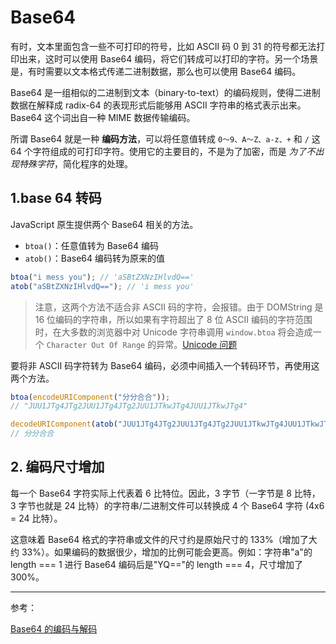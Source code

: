 # Base64

有时，文本里面包含一些不可打印的符号，比如 ASCII 码 0 到 31 的符号都无法打印出来，这时可以使用 Base64 编码，将它们转成可以打印的字符。另一个场景是，有时需要以文本格式传递二进制数据，那么也可以使用 Base64 编码。

Base64 是一组相似的二进制到文本（binary-to-text）的编码规则，使得二进制数据在解释成 radix-64 的表现形式后能够用 ASCII 字符串的格式表示出来。Base64 这个词出自一种 MIME 数据传输编码。

所谓 Base64 就是一种 **编码方法**，可以将任意值转成 `0～9、A～Z、a-z、+` 和 `/` 这 64 个字符组成的可打印字符。使用它的主要目的，不是为了加密，而是 *为了不出现特殊字符*，简化程序的处理。

## 1.base 64 转码

JavaScript 原生提供两个 Base64 相关的方法。

- `btoa()`：任意值转为 Base64 编码
- `atob()`：Base64 编码转为原来的值

```js
btoa("i mess you"); // 'aSBtZXNzIHlvdQ=='
atob("aSBtZXNzIHlvdQ=="); // 'i mess you'
```

> 注意，这两个方法不适合非 ASCII 码的字符，会报错。由于 DOMString 是 16 位编码的字符串，所以如果有字符超出了 8 位 ASCII 编码的字符范围时，在大多数的浏览器中对 Unicode 字符串调用 `window.btoa` 将会造成一个 `Character Out Of Range` 的异常。[Unicode 问题](https://developer.mozilla.org/zh-CN/docs/Glossary/Base64#unicode_%E9%97%AE%E9%A2%98)

要将非 ASCII 码字符转为 Base64 编码，必须中间插入一个转码环节，再使用这两个方法。

```js
btoa(encodeURIComponent("分分合合"));
// "JUU1JTg4JTg2JUU1JTg4JTg2JUU1JTkwJTg4JUU1JTkwJTg4"

decodeURIComponent(atob("JUU1JTg4JTg2JUU1JTg4JTg2JUU1JTkwJTg4JUU1JTkwJTg4"));
// 分分合合
```

## 2. 编码尺寸增加

每一个 Base64 字符实际上代表着 6 比特位。因此，3 字节（一字节是 8 比特，3 字节也就是 24 比特）的字符串/二进制文件可以转换成 4 个 Base64 字符 (4x6 = 24 比特）。

这意味着 Base64 格式的字符串或文件的尺寸约是原始尺寸的 133%（增加了大约 33%）。如果编码的数据很少，增加的比例可能会更高。例如：字符串"a"的 length === 1 进行 Base64 编码后是"YQ=="的 length === 4，尺寸增加了 300%。

---

参考：

[Base64 的编码与解码](https://developer.mozilla.org/zh-CN/docs/Glossary/Base64)

